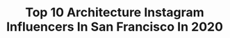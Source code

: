 ---
title: Top 10 Architecture Instagram Influencers In San Francisco In 2020
description: >-
  Find top architecture Instagram influencers in San Francisco in 2020. Most popular hashtags: #architecture #sanfrancisco #cityscape #palmtrees.
platform: Instagram
profiles:
  - username: "pabloruben_watercolors"
    fullname: >-
      Pablo Rubén
    location: "United States"
    followers: 28960
    engagement: 423
    commentsToLikes: 0.055383
    id: ck0uaxg0ede0j0i19rme8tcec
    verified: false
    hashtags: "#sailing, #botanico, #tejoriver, #terrace"
  - username: "emlee7"
    fullname: >-
      Emma Lee | Fashion designer
    location: "United States"
    followers: 28243
    engagement: 237
    commentsToLikes: 0.028480
    id: ck0txpr0hk27v0i19a4rpfpv4
    verified: false
    hashtags: "#buildingstyles, #androgynous, #thatsdarling, #love"
  - username: "allentaylorjr"
    fullname: >-
      Allen Taylor
    location: "United States"
    followers: 23497
    engagement: 250
    commentsToLikes: 0.017965
    id: ck6tj0uxg1sx90j71kjgvox5z
    verified: false
    hashtags: "#lucidmattress, #ronin, #sanfrancisco, #architecture"
  - username: "uofcalifornia"
    fullname: >-
      University of California
    location: "United States"
    followers: 64610
    engagement: 180
    commentsToLikes: 0.005797
    id: ck0tvqnw7cfv80i199rlrxdl4
    verified: false
    hashtags: "#lake, #santabarbara, #santacruzlife, #lights"
  - username: "francescoobi"
    fullname: >-
      Francesco Sghirripa
    location: "United States"
    followers: 15016
    engagement: 52
    commentsToLikes: 0.016720
    id: ck15ug949n1eh0i19n9vvg5q4
    verified: false
    hashtags: "#photographs, #sunday, #tsherinsherpa, #keithharing"
  - username: "bobtakespics"
    fullname: >-
      BobTakesPics
    location: "United States"
    followers: 8470
    engagement: 1457
    commentsToLikes: 0.097750
    id: ck0twg2zvf7vr0i191p7gxrb8
    verified: false
    hashtags: "#cosplaygirls, #visitslo, #tokyolights, #jumpingpic"
  - username: "lakehavencottage"
    fullname: >-
      Sheila | Cottage Farmhouse
    location: "United States"
    followers: 9148
    engagement: 1194
    commentsToLikes: 0.142913
    id: ck14kww34rq6j0i19kfzpnj0p
    verified: false
    hashtags: "#hallwaydecor, #designinspo, #roominspiration, #grandprincess"
  - username: "thiswildtime"
    fullname: >-
      Jake Cassar
    location: "United States"
    followers: 3219
    engagement: 1682
    commentsToLikes: 0.139118
    id: ck6u0zifzinzq0j714awwf86u
    verified: false
    hashtags: "#spendwiththem, #berlin, #visitcopenhagen, #authenticki"
  - username: "marmolradziner"
    fullname: >-
      Marmol Radziner
    location: "United States"
    followers: 37800
    engagement: 365
    commentsToLikes: 0.017445
    id: ck0tzxsqwrwq70i19shh9oyx5
    verified: false
    hashtags: "#chromasf, #marmolradzinerlandscape, #hawaiiarchitecture, #sullivancanyon"
  - username: "the_mt_gallery"
    fullname: >-
      𝕄att 𝕋
    location: "United States"
    followers: 7745
    engagement: 754
    commentsToLikes: 0.029617
    id: ck5hgcxk524sg0i11zjfzy98g
    verified: false
    hashtags: "#marincounty, #dtla, #folkscenery, #thepointsguy"
---